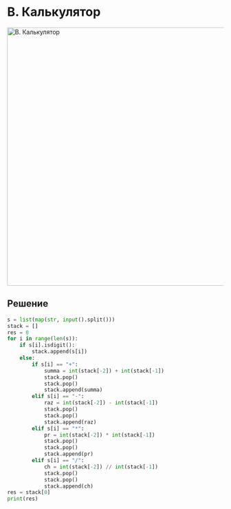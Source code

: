 # B. Калькулятор

<img src="https://github.com/PavelKirushev/yandex/assets/137924137/444dd017-f251-4842-a528-113b03b9f104" alt="B. Калькулятор" width="600">

## Решение
```python
s = list(map(str, input().split()))
stack = []
res = 0
for i in range(len(s)):
    if s[i].isdigit():
        stack.append(s[i])
    else:
        if s[i] == "+":
            summa = int(stack[-2]) + int(stack[-1])
            stack.pop()
            stack.pop()
            stack.append(summa)
        elif s[i] == "-":
            raz = int(stack[-2]) - int(stack[-1])
            stack.pop()
            stack.pop()
            stack.append(raz)
        elif s[i] == "*":
            pr = int(stack[-2]) * int(stack[-1])
            stack.pop()
            stack.pop()
            stack.append(pr)
        elif s[i] == "/":
            ch = int(stack[-2]) // int(stack[-1])
            stack.pop()
            stack.pop()
            stack.append(ch)
res = stack[0]
print(res)
```
